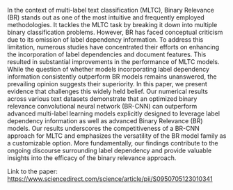 In the context of multi-label text classification (MLTC), Binary Relevance (BR) stands out as one of the most intuitive and frequently employed methodologies. It tackles the MLTC task by breaking it down into multiple binary classification problems. However, BR has faced conceptual criticism due to its omission of label dependency information. To address this limitation, numerous studies have concentrated their efforts on enhancing the incorporation of label dependencies and document features. This resulted in substantial improvements in the performance of MLTC models. While the question of whether models incorporating label dependency information consistently outperform BR models remains unanswered, the prevailing opinion suggests their superiority. In this paper, we present evidence that challenges this widely held belief. Our numerical results across various text datasets demonstrate that an optimized binary relevance convolutional neural network (BR-CNN) can outperform advanced multi-label learning models explicitly designed to leverage label dependency information as well as advanced Binary Relevance (BR) models. Our results underscores the competitiveness of a BR-CNN approach for MLTC and emphasizes the versatility of the BR model family as a customizable option. More fundamentally, our findings contribute to the ongoing discourse surrounding label dependency and provide valuable insights into the efficacy of the binary relevance approach.

Link to the paper: https://www.sciencedirect.com/science/article/pii/S0950705123010341
